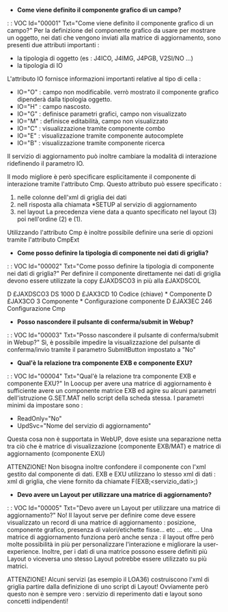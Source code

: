 - **Come viene definito il componente grafico di un campo?**

 :  : VOC Id="00001" Txt="Come viene definito il componente grafico di un campo?"
Per la definizione del componente grafico da usare per mostrare un oggetto, nei dati che vengono inviati alla matrice di aggiornamento, sono presenti due attributi importanti : 
- la tipologia di oggetto (es :  J4ICO, J4IMG, J4PGB, V2SI/NO ...)
- la tipologia di IO

L'attributo IO fornisce informazioni importanti relative al tipo di cella : 
- IO="O" :  campo non modificabile. verrò mostrato il componente grafico dipenderà dalla tipologia oggetto.
- IO="H" :  campo nascosto.
- IO="G" :  definisce parametri grafici, campo non visualizzato
- IO="M" :  definisce editabilità, campo non visualizzato
- IO="C" :  visualizzazione tramite componente combo
- IO="E" :  visualizzazione tramite componente autocomplete
- IO="B" :  visualizzazione tramite componente ricerca

Il servizio di aggiornamento può inoltre cambiare la modalità di interazione ridefinendo il parametro IO.

Il modo migliore è però specificare esplicitamente il componente di interazione tramite l'attributo Cmp.
Questo attributo può essere specificato : 
1) nelle colonne dell'xml di griglia dei dati
2) nell risposta alla chiamata \*SETUP al servizio di aggiornamento
3) nel layout
La precedenza viene data a quanto specificato nel layout (3) poi nell'ordine (2) e (1).

Utilizzando l'attributo Cmp è inoltre possibile definire una serie di opzioni tramite l'attributo CmpExt

- **Come posso definire la tipologia di componente nei dati di griglia?**

 :  : VOC Id="00002" Txt="Come posso definire la tipologia di componente nei dati di griglia?"
Per definire il componente direttamente nei dati di griglia devono essere utilizzate la copy  £JAXDSCO3 in più alla £JAXDSCOL

D £JAXDSCO3       DS          1000
     D  £JAX3CD                      10                                         Codice (chiave)
      \* Componente
     D  £JAX3CO                       3                                         Componente
      \* Configurazione componente
     D  £JAX3EC                     246                                         Configurazione Cmp

- **Posso nascondere il pulsante di conferma/submit in Webup?**

 :  : VOC Id="00003" Txt="Posso nascondere il pulsante di conferma/submit in Webup?"
Sì, è possibile impedire la visualizzazione del pulsante di conferma/invio tramite il parametro SubmitButton impostato a "No"


- **Qual'è la relazione tra componente EXB e componente EXU?**

 :  : VOC Id="00004" Txt="Qual'è la relazione tra componente EXB e componente EXU?"
In Loocup per avere una matrice di aggiornamento è sufficiente avere un componente matrice EXB ed agire su alcuni parametri dell'istruzione G.SET.MAT nello script della scheda stessa.
I parametri minimi da impostare sono : 
- ReadOnly="No"
- UpdSvc="Nome del servizio di aggiornamento"

Questa cosa non è supportata in WebUP, dove esiste una separazione netta tra ciò che è matrice di visualizzazione (componente EXB/MAT) e matrice di aggiornamento (componente EXU)

ATTENZIONE! Non bisogna inoltre confondere il componente con l'xml gestito dal componente di dati.
EXB e EXU utilizzano lo stesso xml di dati :  xml di griglia, che viene fornito da chiamate F(EXB;<servizio_dati>;<metodo>)


- **Devo avere un Layout per utilizzare una matrice di aggiornamento?**

 :  : VOC Id="00005" Txt="Devo avere un Layout per utilizzare una matrice di aggiornamento?"
No! Il layout serve per definire come deve essere visualizzato un record di una matrice di aggiornamento :  posizione, componente grafico, presenza di valori/etichette fisse... etc ... etc ...
Una matrice di aggiornamento funziona però anche senza :  il layout offre però molte possibilità in più per personalizzare l'interazione e migliorare la user-experience.
Inoltre, per i dati di una matrice possono essere definiti più Layout o viceversa uno stesso Layout potrebbe essere utilizzato su più matrici.

ATTENZIONE! Alcuni servizi (as esempio il LOA36) costruiscono l'xml di griglia partire dalla definizione di uno script di Layout! Ovviamente però questo  non è sempre vero :  servizio di reperimento dati e layout sono concetti indipendenti!



